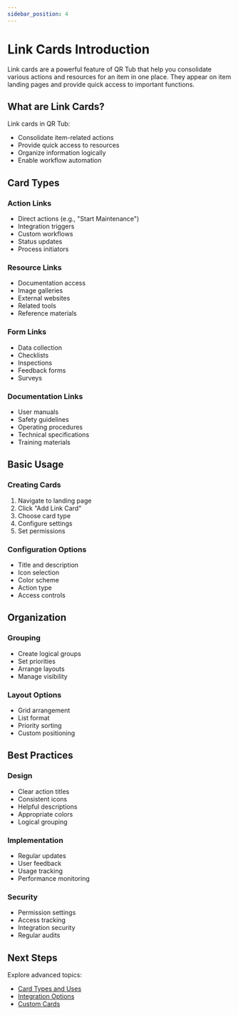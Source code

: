 ```yaml
---
sidebar_position: 4
---
```


# Link Cards Introduction

Link cards are a powerful feature of QR Tub that help you consolidate various actions and resources for an item in one place. They appear on item landing pages and provide quick access to important functions.

## What are Link Cards?

Link cards in QR Tub:
- Consolidate item-related actions
- Provide quick access to resources
- Organize information logically
- Enable workflow automation

## Card Types

### Action Links
- Direct actions (e.g., "Start Maintenance")
- Integration triggers
- Custom workflows
- Status updates
- Process initiators

### Resource Links
- Documentation access
- Image galleries
- External websites
- Related tools
- Reference materials

### Form Links
- Data collection
- Checklists
- Inspections
- Feedback forms
- Surveys

### Documentation Links
- User manuals
- Safety guidelines
- Operating procedures
- Technical specifications
- Training materials

## Basic Usage

### Creating Cards
1. Navigate to landing page
2. Click "Add Link Card"
3. Choose card type
4. Configure settings
5. Set permissions

### Configuration Options
- Title and description
- Icon selection
- Color scheme
- Action type
- Access controls

## Organization

### Grouping
- Create logical groups
- Set priorities
- Arrange layouts
- Manage visibility

### Layout Options
- Grid arrangement
- List format
- Priority sorting
- Custom positioning

## Best Practices

### Design
- Clear action titles
- Consistent icons
- Helpful descriptions
- Appropriate colors
- Logical grouping

### Implementation
- Regular updates
- User feedback
- Usage tracking
- Performance monitoring

### Security
- Permission settings
- Access tracking
- Integration security
- Regular audits

## Next Steps

Explore advanced topics:
- [Card Types and Uses](../features/link-cards)
- [Integration Options](../integrations/available-integrations)
- [Custom Cards](../features/creating-custom-cards) 